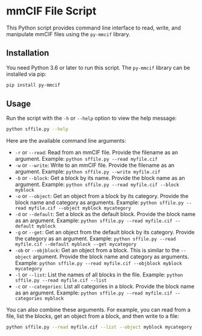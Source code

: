 # mmCIF File Script

This Python script provides command line interface to read, write, and manipulate mmCIF files using the `py-mmcif` library. 

## Installation

You need Python 3.6 or later to run this script. The `py-mmcif` library can be installed via pip:

```bash
pip install py-mmcif
```

## Usage

Run the script with the `-h` or `--help` option to view the help message:

```bash
python sffile.py --help
```

Here are the available command line arguments:

- `-r` or `--read`: Read from an mmCIF file. Provide the filename as an argument. 
    Example: `python sffile.py --read myfile.cif`
- `-w` or `--write`: Write to an mmCIF file. Provide the filename as an argument. 
    Example: `python sffile.py --write myfile.cif`
- `-b` or `--block`: Get a block by its name. Provide the block name as an argument.
    Example: `python sffile.py --read myfile.cif --block myblock`
- `-o` or `--object`: Get an object from a block by its category. Provide the block name and category as arguments.
    Example: `python sffile.py --read myfile.cif --object myblock mycategory`
- `-d` or `--default`: Set a block as the default block. Provide the block name as an argument.
    Example: `python sffile.py --read myfile.cif --default myblock`
- `-g` or `--get`: Get an object from the default block by its category. Provide the category as an argument.
    Example: `python sffile.py --read myfile.cif --default myblock --get mycategory`
- `-ob` or `--objblock`: Get an object from a block. This is similar to the `--object` argument. Provide the block name and category as arguments.
    Example: `python sffile.py --read myfile.cif --objblock myblock mycategory`
- `-l` or `--list`: List the names of all blocks in the file.
    Example: `python sffile.py --read myfile.cif --list`
- `-c` or `--categories`: List all categories in a block. Provide the block name as an argument.
    Example: `python sffile.py --read myfile.cif --categories myblock`

You can also combine these arguments. For example, you can read from a file, list the blocks, get an object from a block, and then write to a file:

```bash
python sffile.py --read myfile.cif --list --object myblock mycategory --write myfile.cif
```
